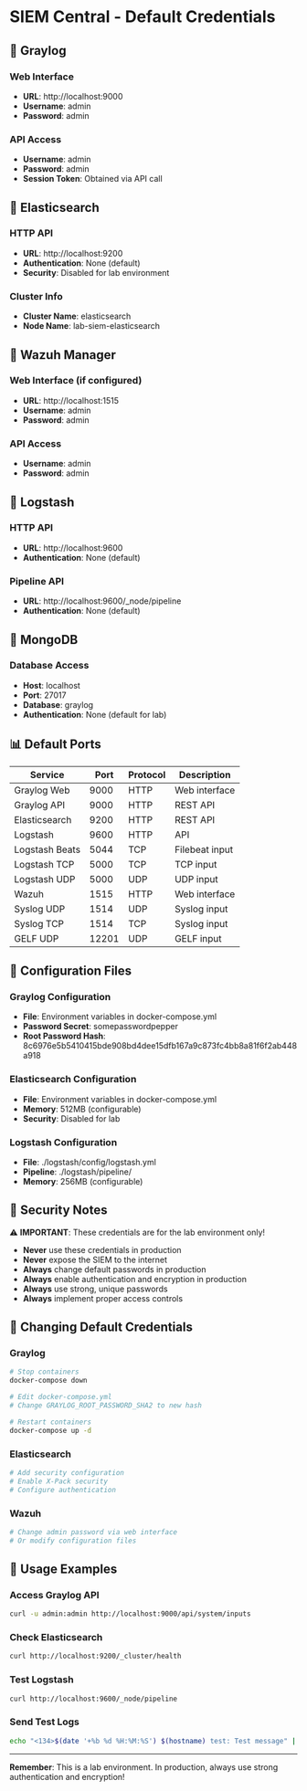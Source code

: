 # SIEM Central - Default Credentials

## 🔐 **Graylog**

### **Web Interface**
- **URL**: http://localhost:9000
- **Username**: admin
- **Password**: admin

### **API Access**
- **Username**: admin
- **Password**: admin
- **Session Token**: Obtained via API call

## 🔐 **Elasticsearch**

### **HTTP API**
- **URL**: http://localhost:9200
- **Authentication**: None (default)
- **Security**: Disabled for lab environment

### **Cluster Info**
- **Cluster Name**: elasticsearch
- **Node Name**: lab-siem-elasticsearch

## 🔐 **Wazuh Manager**

### **Web Interface** (if configured)
- **URL**: http://localhost:1515
- **Username**: admin
- **Password**: admin

### **API Access**
- **Username**: admin
- **Password**: admin

## 🔐 **Logstash**

### **HTTP API**
- **URL**: http://localhost:9600
- **Authentication**: None (default)

### **Pipeline API**
- **URL**: http://localhost:9600/_node/pipeline
- **Authentication**: None (default)

## 🔐 **MongoDB**

### **Database Access**
- **Host**: localhost
- **Port**: 27017
- **Database**: graylog
- **Authentication**: None (default for lab)

## 📊 **Default Ports**

| Service | Port | Protocol | Description |
|---------|------|----------|-------------|
| Graylog Web | 9000 | HTTP | Web interface |
| Graylog API | 9000 | HTTP | REST API |
| Elasticsearch | 9200 | HTTP | REST API |
| Logstash | 9600 | HTTP | API |
| Logstash Beats | 5044 | TCP | Filebeat input |
| Logstash TCP | 5000 | TCP | TCP input |
| Logstash UDP | 5000 | UDP | UDP input |
| Wazuh | 1515 | HTTP | Web interface |
| Syslog UDP | 1514 | UDP | Syslog input |
| Syslog TCP | 1514 | TCP | Syslog input |
| GELF UDP | 12201 | UDP | GELF input |

## 🔧 **Configuration Files**

### **Graylog Configuration**
- **File**: Environment variables in docker-compose.yml
- **Password Secret**: somepasswordpepper
- **Root Password Hash**: 8c6976e5b5410415bde908bd4dee15dfb167a9c873fc4bb8a81f6f2ab448a918

### **Elasticsearch Configuration**
- **File**: Environment variables in docker-compose.yml
- **Memory**: 512MB (configurable)
- **Security**: Disabled for lab

### **Logstash Configuration**
- **File**: ./logstash/config/logstash.yml
- **Pipeline**: ./logstash/pipeline/
- **Memory**: 256MB (configurable)

## 🚨 **Security Notes**

⚠️ **IMPORTANT**: These credentials are for the lab environment only!

- **Never** use these credentials in production
- **Never** expose the SIEM to the internet
- **Always** change default passwords in production
- **Always** enable authentication and encryption in production
- **Always** use strong, unique passwords
- **Always** implement proper access controls

## 🔄 **Changing Default Credentials**

### **Graylog**
```bash
# Stop containers
docker-compose down

# Edit docker-compose.yml
# Change GRAYLOG_ROOT_PASSWORD_SHA2 to new hash

# Restart containers
docker-compose up -d
```

### **Elasticsearch**
```bash
# Add security configuration
# Enable X-Pack security
# Configure authentication
```

### **Wazuh**
```bash
# Change admin password via web interface
# Or modify configuration files
```

## 📝 **Usage Examples**

### **Access Graylog API**
```bash
curl -u admin:admin http://localhost:9000/api/system/inputs
```

### **Check Elasticsearch**
```bash
curl http://localhost:9200/_cluster/health
```

### **Test Logstash**
```bash
curl http://localhost:9600/_node/pipeline
```

### **Send Test Logs**
```bash
echo "<134>$(date '+%b %d %H:%M:%S') $(hostname) test: Test message" | nc -u localhost 1514
```

---

**Remember**: This is a lab environment. In production, always use strong authentication and encryption! 